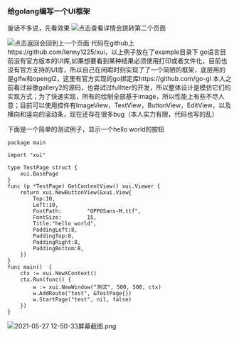 ### 给golang编写一个UI框架
废话不多说，先看效果
![点击查看详情会跳转第二个页面](https://upload-images.jianshu.io/upload_images/874510-ca79fa951beeb229.png?imageMogr2/auto-orient/strip%7CimageView2/2/w/1240)

![点击返回会回到上一个页面](https://upload-images.jianshu.io/upload_images/874510-55040a65ff2ff818.png?imageMogr2/auto-orient/strip%7CimageView2/2/w/1240)
代码在github上https://github.com/tenny1225/xui，以上例子放在了example目录下
go语言目前没有官方版本的UI库,如果想要看到某种结果必须使用打印或者文件化，目前也没有官方支持的UI库，所以自己在闲暇时刻实现了了一个简陋的框架，底层用的是glfw和opengl2，这里有官方实现的go绑定库https://github.com/go-gl
本人之前看过谷歌gallery2的源码，也尝试过fulltter的开发，所以整体设计是模仿它们的实现方式；为了快速实现，所有的绘制全部基于image，所以性能上有些不尽人意；目前可以使用控件有ImageView，TextView，ButtonView，EditView，以及横向和竖向的滚动条，现在还存在很多bug（本人实力有限，代码也写的乱）

下面是一个简单的测试例子，显示一个hello world的按钮
```
package main

import "xui"

type TestPage struct {
	xui.BasePage
}
func (p *TestPage) GetContentView() xui.Viewer {
	return xui.NewButtonView(&xui.View{
		Top:10,
		Left:10,
		FontPath:        "OPPOSans-M.ttf",
		FontSize:        15,
		Title:"hello world",
		PaddingLeft:8,
		PaddingTop:8,
		PaddingRight:8,
		PaddingBottom:8,
	})
}
func main()  {
	ctx := xui.NewXContext()
	ctx.Run(func() {
		w := xui.NewWindow("测试", 500, 500, ctx)
		w.AddRoute("test", &TestPage{})
		w.StartPage("test", nil, false)
	})
}

```

![2021-05-27 12-50-33屏幕截图.png](https://upload-images.jianshu.io/upload_images/874510-b78eaf5598f5ddc0.png?imageMogr2/auto-orient/strip%7CimageView2/2/w/1240)

